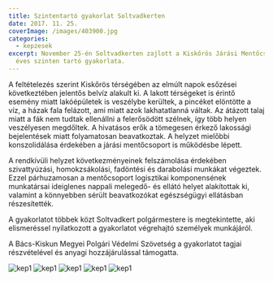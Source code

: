 ```yaml
---
title: Szintentartó gyakorlat Soltvadkerten
date: 2017. 11. 25.
coverImage: /images/403900.jpg
categories:
  - kepzesek
excerpt: November 25-én Soltvadkerten zajlott a Kiskőrös Járási Mentőcsoportok
  éves szinten tartó gyakorlata.
---
```


A feltételezés szerint Kiskőrös térségében az elmúlt napok esőzései következtében jelentős belvíz alakult ki. A lakott térségeket is érintő esemény miatt lakóépületek is veszélybe kerültek, a pincéket elöntötte a víz, a házak fala felázott, ami miatt azok lakhatatlanná váltak. Az átázott talaj miatt a fák nem tudtak ellenállni a felerősödött szélnek, így több helyen veszélyesen megdőltek. A hivatásos erők a tömegesen érkező lakossági bejelentések miatt folyamatosan beavatkoztak. A helyzet mielőbbi konszolidálása érdekében a járási mentőcsoport is működésbe lépett.

A rendkívüli helyzet következményeinek felszámolása érdekében szivattyúzási, homokzsákolási, fadöntési és darabolási munkákat végeztek. Ezzel párhuzamosan a mentőcsoport logisztikai komponensének munkatársai ideiglenes nappali melegedő- és ellátó helyet alakítottak ki, valamint a könnyebben sérült beavatkozókat egészségügyi ellátásban részesítették.

A gyakorlatot többek közt Soltvadkert polgármestere is megtekintette, aki elismeréssel nyilatkozott a gyakorlatot végrehajtó személyek munkájáról.

A Bács-Kiskun Megyei Polgári Védelmi Szövetség a gyakorlatot tagjai részvételével és anyagi hozzájárulással támogatta.

![kep1](/images/403897.jpg)
![kep1](/images/403898.jpg)
![kep1](/images/403899.jpg)
![kep1](/images/403900.jpg)
![kep1](/images/403901.jpg)
